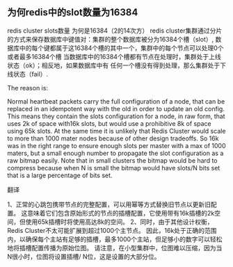 ## 为何redis中的slot数量为16384

redis cluster slots数量 为何是16384（2的14次方）
redis cluster集群通过分片的方式来保存数据库中键值对：集群的整个数据库被分为16384个槽（slot）,
数据库中的每个键都属于这16384个槽的其中一个，集群中的每个节点可以处理0个或者最多16384个槽
当数据库中的16384个槽都有节点在处理时，集群处于上线状态（ok）；相反地，如果数据库中有
任何一个槽没有得到处理，那么集群处于下线状态（fail）.

The reason is:

Normal heartbeat packets carry the full configuration of a node, that can be replaced in an idempotent way with the old in order to update an old config. This means they contain the slots configuration for a node, in raw form, that uses 2k of space with16k slots, but would use a prohibitive 8k of space using 65k slots.
At the same time it is unlikely that Redis Cluster would scale to more than 1000 mater nodes because of other design tradeoffs.
So 16k was in the right range to ensure enough slots per master with a max of 1000 maters, but a small enough number to propagate the slot configuration as a raw bitmap easily. Note that in small clusters the bitmap would be hard to compress because when N is small the bitmap would have slots/N bits set that is a large percentage of bits set.

翻译

1、正常的心跳包携带节点的完整配置，可以用幂等方式替换旧节点以更新旧配置。 这意味着它们包含原始形式的节点的插槽配置，它使用带有16k插槽的2k空间，但使用65k插槽时将使用高达8k的空间。
2、同时，由于其他设计权衡，Redis Cluster不太可能扩展到超过1000个主节点。
因此，16k处于正确的范围内，以确保每个主站有足够的插槽，最多1000个主站，但足够小的数字可以轻松地将插槽配置传播为原始位图。 请注意，在小型集群中，位图难以压缩，因为当N很小时，位图将设置插槽/ N位，这是设置的大部分位。